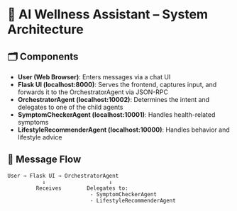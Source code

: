 # 🧱 AI Wellness Assistant – System Architecture

## 🗂️ Components

- **User (Web Browser)**: Enters messages via a chat UI
- **Flask UI (localhost:8000)**: Serves the frontend, captures input, and forwards it to the OrchestratorAgent via JSON-RPC
- **OrchestratorAgent (localhost:10002)**: Determines the intent and delegates to one of the child agents
- **SymptomCheckerAgent (localhost:10001)**: Handles health-related symptoms
- **LifestyleRecommenderAgent (localhost:10000)**: Handles behavior and lifestyle advice

## 🔀 Message Flow

```text
User → Flask UI → OrchestratorAgent
           ↓                    ↓
         Receives        Delegates to:
                          - SymptomCheckerAgent
                          - LifestyleRecommenderAgent
